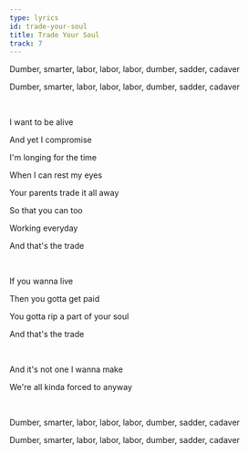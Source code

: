 ```yaml
---
type: lyrics
id: trade-your-soul
title: Trade Your Soul
track: 7
---
```


Dumber, smarter, labor, labor, labor, dumber, sadder, cadaver

<span id="chant">Dumber, smarter, labor, labor, labor, dumber, sadder, cadaver</span>

<br/>

I want to be alive

And yet I compromise

I'm longing for the time

When I can rest my eyes

Your parents trade it all away

So that you can too 

Working everyday

And that's the trade

<br/>

If you wanna live

Then you gotta get paid

You gotta rip a part of your soul

And that's the trade

<br/>

And it's not one I wanna make

We're all kinda forced to anyway

<br/>

Dumber, smarter, labor, labor, labor, dumber, sadder, cadaver

Dumber, smarter, labor, labor, labor, dumber, sadder, cadaver